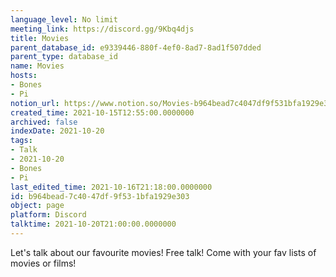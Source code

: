 ```yaml
---
language_level: No limit
meeting_link: https://discord.gg/9Kbq4djs
title: Movies
parent_database_id: e9339446-880f-4ef0-8ad7-8ad1f507dded
parent_type: database_id
name: Movies
hosts:
- Bones
- Pi
notion_url: https://www.notion.so/Movies-b964bead7c4047df9f531bfa1929e303
created_time: 2021-10-15T12:55:00.0000000
archived: false
indexDate: 2021-10-20
tags:
- Talk
- 2021-10-20
- Bones
- Pi
last_edited_time: 2021-10-16T21:18:00.0000000
id: b964bead-7c40-47df-9f53-1bfa1929e303
object: page
platform: Discord
talktime: 2021-10-20T21:00:00.0000000
---
```


Let's talk about our favourite movies!
Free talk! Come with your fav lists of movies or films!


